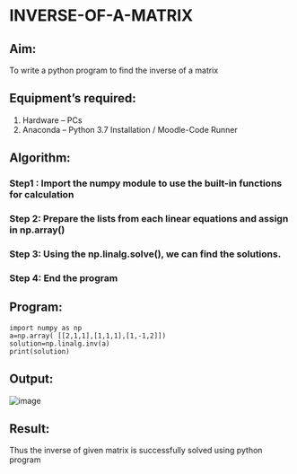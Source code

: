 # INVERSE-OF-A-MATRIX
## Aim:
To write a python program to find the inverse of a matrix
## Equipment’s required:
1. 	Hardware – PCs
2. 	Anaconda – Python 3.7 Installation / Moodle-Code Runner
## Algorithm:
### Step1 :  Import the numpy module to use the built-in functions for calculation
### Step 2:  Prepare the lists from each linear equations and assign in np.array()
### Step 3:  Using the np.linalg.solve(), we can find the solutions.
### Step 4: End the program

## Program:
```
import numpy as np
a=np.array( [[2,1,1],[1,1,1],[1,-1,2]])
solution=np.linalg.inv(a)
print(solution)
```

## Output:

![image](https://github.com/user-attachments/assets/1a9e14d6-9b16-40be-a3d9-8a9e0d2a434b)

## Result:
Thus the inverse of given matrix is successfully solved using python program

